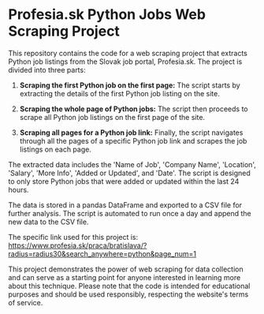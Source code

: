 # Profesia.sk Python Jobs Web Scraping Project

This repository contains the code for a web scraping project that extracts Python job listings from the Slovak job portal, Profesia.sk. The project is divided into three parts:

1. **Scraping the first Python job on the first page:** The script starts by extracting the details of the first Python job listing on the site.

2. **Scraping the whole page of Python jobs:** The script then proceeds to scrape all Python job listings on the first page of the site.

3. **Scraping all pages for a Python job link:** Finally, the script navigates through all the pages of a specific Python job link and scrapes the job listings on each page.

The extracted data includes the 'Name of Job', 'Company Name', 'Location', 'Salary', 'More Info', 'Added or Updated', and 'Date'. The script is designed to only store Python jobs that were added or updated within the last 24 hours.

The data is stored in a pandas DataFrame and exported to a CSV file for further analysis. The script is automated to run once a day and append the new data to the CSV file.

The specific link used for this project is: https://www.profesia.sk/praca/bratislava/?radius=radius30&search_anywhere=python&page_num=1

This project demonstrates the power of web scraping for data collection and can serve as a starting point for anyone interested in learning more about this technique. Please note that the code is intended for educational purposes and should be used responsibly, respecting the website's terms of service.
